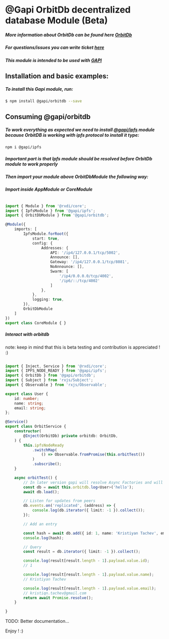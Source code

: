 # @Gapi OrbitDb decentralized database Module (Beta)

##### More information about OrbitDb can be found here [OrbitDb](https://github.com/orbitdb/orbit-db)
##### For questions/issues you can write ticket [here](http://gitlab.youvolio.com/gapi/gapi-orbitdb/issues)
##### This module is intended to be used with [GAPI](https://github.com/Stradivario/gapi)

## Installation and basic examples:
##### To install this Gapi module, run:

```bash
$ npm install @gapi/orbitdb --save
```

## Consuming @gapi/orbitdb

##### To work everything as expected we need to install [@gapi/ipfs](https://github.com/Stradivario/gapi-ipfs) module because OrbitDB is working with ipfs protocol to install it type:

```bash
npm i @gapi/ipfs
```
##### Important part is that Ipfs module should be resolved before OrbitDb module to work properly

##### Then import your module above OrbitDbModule the following way:

##### Import inside AppModule or CoreModule

```typescript

import { Module } from '@rxdi/core';
import { IpfsModule } from '@gapi/ipfs';
import { OrbitDbModule } from '@gapi/orbitdb';

@Module({
    imports: [
        IpfsModule.forRoot({
            start: true,
            config: {
                Addresses: {
                    API: '/ip4/127.0.0.1/tcp/5002',
                    Announce: [],
                    Gateway: '/ip4/127.0.0.1/tcp/8081',
                    NoAnnounce: [],
                    Swarm: [
                        '/ip4/0.0.0.0/tcp/4002',
                        '/ip6/::/tcp/4002'
                    ]
                },
            },
            logging: true,
        }),
        OrbitDbModule
    ]
})
export class CoreModule { }

```

##### Interact with orbitdb

note: keep in mind that this is beta testing and contribution is appreciated ! :)

```typescript

import { Inject, Service } from '@rxdi/core';
import { IPFS_NODE_READY } from '@gapi/ipfs';
import { OrbitDb } from '@gapi/orbitdb';
import { Subject } from 'rxjs/Subject';
import { Observable } from 'rxjs/Observable';

export class User {
    id: number;
    name: string;
    email: string;
};

@Service()
export class OrbitService {
    constructor(
        @Inject(OrbitDb) private orbitdb: OrbitDb,
    ) {
        this.ipfsNodeReady
            .switchMap(
                () => Observable.fromPromise(this.orbitTest())
            )
            .subscribe();
    }

    async orbitTest() {
        // In later version gapi will resolve Async Factories and will not be needed
        const db = await this.orbitdb.log<User>('hello');
        await db.load();

        // Listen for updates from peers
        db.events.on('replicated', (address) => {
            console.log(db.iterator({ limit: -1 }).collect());
        });

        // Add an entry

        const hash = await db.add({ id: 1, name: 'Kristiyan Tachev', email: 'kristiqn.tachev@gmail.com' });
        console.log(hash);

        // Query
        const result = db.iterator({ limit: -1 }).collect();

        console.log(result[result.length - 1].payload.value.id);
        // 1

        console.log(result[result.length - 1].payload.value.name);
        // Kristiyan Tachev

        console.log(result[result.length - 1].payload.value.email);
        // kristiqn.tachev@gmail.com
        return await Promise.resolve();
    }

}

```

TODO: Better documentation...

Enjoy ! :)
